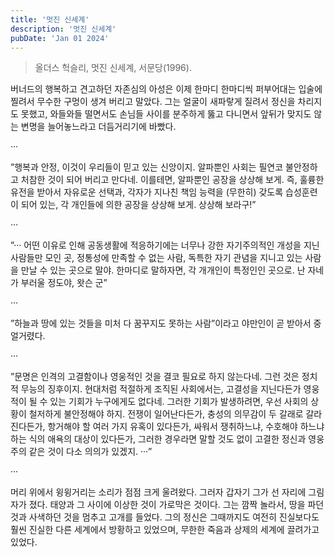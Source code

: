 ```yaml
---
title: '멋진 신세계'
description: '멋진 신세계'
pubDate: 'Jan 01 2024'
---
```


> 올더스 헉슬리, 멋진 신세계, 서문당(1996).

버너드의 행복하고 견고하던 자존심의 아성은 이제 한마디 한마디씩 퍼부어대는 입술에 찔려서 무수한 구멍이 생겨 버리고 말았다. 그는 얼굴이 새파랗게 질려서 정신을 차리지도 못했고, 와들와들 떨면서도 손님들 사이를 분주하게 뚫고 다니면서 앞뒤가 맞지도 않는 변명을 늘어놓느라고 더듬거리기에 바빴다.

···

”행복과 안정, 이것이 우리들이 믿고 있는 신앙이지. 알파뿐인 사회는 필연코 불안정하고 처참한 것이 되어 버리고 만다네. 이를테면, 알파뿐인 공장을 상상해 보게. 즉, 훌륭한 유전을 받아서 자유로운 선택과, 각자가 지나친 책임 능력을 (무한히) 갖도록 습성훈련이 되어 있는, 각 개인들에 의한 공장을 상상해 보게. 상상해 보라구!”

···

”··· 어떤 이유로 인해 공동생활에 적응하기에는 너무나 강한 자기주의적인 개성을 지닌 사람들만 모인 곳, 정통성에 만족할 수 없는 사람, 독특한 자기 관념을 지니고 있는 사람을 만날 수 있는 곳으로 말야. 한마디로 말하자면, 각 개개인이 특정인인 곳으로. 난 자네가 부러울 정도야, 왓슨 군”

···

”하늘과 땅에 있는 것들을 미처 다 꿈꾸지도 못하는 사람”이라고 야만인이 곧 받아서 중얼거렸다.

···

”문명은 인격의 고결함이나 영웅적인 것을 결코 필요로 하지 않는다네. 그런 것은 정치적 무능의 징후이지. 현대처럼 적절하게 조직된 사회에서는, 고결성을 지닌다든가 영웅적이 될 수 있는 기회가 누구에게도 없다네. 그러한 기회가 발생하려면, 우선 사회의 상황이 철저하게 불안정해야 하지. 전쟁이 일어난다든가, 충성의 의무감이 두 갈래로 갈라진다든가, 항거해야 할 여러 가지 유혹이 있다든가, 싸워서 쟁취하느냐, 수호해야 하느냐 하는 식의 애욕의 대상이 있다든가, 그러한 경우라면 말할 것도 없이 고결한 정신과 영웅주의 같은 것이 다소 의의가 있겠지. ···”

···

머리 위에서 윙윙거리는 소리가 점점 크게 울려왔다. 그러자 갑자기 그가 선 자리에 그림자가 졌다. 태양과 그 사이에 이상한 것이 가로막은 것이다. 그는 깜짝 놀라서, 땅을 파던 것과 사색하던 것을 멈추고 고개를 들었다. 그의 정신은 그때까지도 여전히 진실보다도 훨씬 진실한 다른 세계에서 방황하고 있었으며, 무한한 죽음과 상제의 세계에 끌려가고 있었다.
